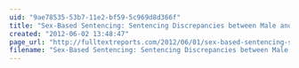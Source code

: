 ```yaml
---
uid: "9ae78535-53b7-11e2-bf59-5c969d8d366f"
title: "Sex-Based Sentencing: Sentencing Discrepancies between Male and Female Sex Offenders"
created: "2012-06-02 13:48:47"
page_url: "http://fulltextreports.com/2012/06/01/sex-based-sentencing-sentencing-discrepancies-between-male-and-female-sex-offenders/"
filename: "Sex-Based Sentencing: Sentencing Discrepancies between Male and Female Sex Offenders.html"
---
```

